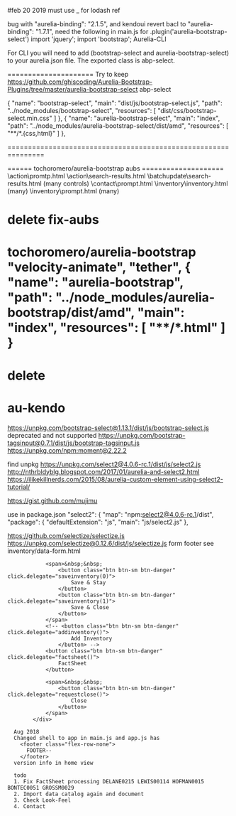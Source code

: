 #feb 20 2019
must use _ for lodash ref

bug with     "aurelia-binding": "2.1.5", and kendoui revert bacl to "aurelia-binding": "1.7.1",
need the following in main.js for   .plugin('aurelia-bootstrap-select')
import 'jquery';
import 'bootstrap';
Aurelia-CLI

For CLI you will need to add (bootstrap-select and aurelia-bootstrap-select) to your aurelia.json file. The exported class is abp-select.

===================== Try to keep
https://github.com/ghiscoding/Aurelia-Bootstrap-Plugins/tree/master/aurelia-bootstrap-select
abp-select
<abp-select collection.bind="allCampingStuff" selected-value.bind="camping" selected-item.bind="campingValue"></abp-select>
<!-- from his website -->
{
  "name": "bootstrap-select",
  "main": "dist/js/bootstrap-select.js",
  "path": "../node_modules/bootstrap-select",
  "resources": [
    "dist/css/bootstrap-select.min.css"
  ]
},
{
  "name": "aurelia-bootstrap-select",
  "main": "index",
  "path": "../node_modules/aurelia-bootstrap-select/dist/amd",
  "resources": [
    "**/*.{css,html}"
  ]
},
<!--  -->


===============================================================

====== tochoromero/aurelia-bootstrap aubs ====================
\action\promtp.html <!-- fix-aubs  -->
\action\search-results.html <!-- fix-aubs  -->
\batchupdate\search-results.html (many controls)  <!-- fix-aubs  -->
\contact\prompt.html <!-- fix-aubs  -->
\inventory\inventory.html (many) <!-- fix-aubs  -->
\inventory\prompt.html (many) <!-- fix-aubs  -->

delete fix-aubs  <!-- fix-aubs  -->
===================================================================================================
tochoromero/aurelia-bootstrap
"velocity-animate",
"tether",
{
  "name": "aurelia-bootstrap",
  "path": "../node_modules/aurelia-bootstrap/dist/amd",
  "main": "index",
  "resources": [
    "**/*.html"
  ]
}
<aubs-typeahead ref='InventoryLocation' data.bind="appService.codesInventoryLocation" value.bind="DescriptionLoc" debounce.bind="350"
									 placeholder="not avail -codesInventoryLocation" open-on-focus.bind="true" key="Description" results-limit.bind="12"
									 select-single-result.bind="true">
									</aubs-typeahead>
======
delete
===================================================================================================



# au-kendo
https://unpkg.com/bootstrap-select@1.13.1/dist/js/bootstrap-select.js
deprecated and not supported https://unpkg.com/bootstrap-tagsinput@0.7.1/dist/js/bootstrap-tagsinput.js
https://unpkg.com/npm:moment@2.22.2


find unpkg
https://unpkg.com/select2@4.0.6-rc.1/dist/js/select2.js
http://nthrbldyblg.blogspot.com/2017/01/aurelia-and-select2.html
https://ilikekillnerds.com/2015/08/aurelia-custom-element-using-select2-tutorial/


https://gist.github.com/mujimu


use in package.json
 "select2": {
      "map": "npm:select2@4.0.6-rc.1/dist",
      "package": {
        "defaultExtension": "js",
        "main": "js/select2.js"
      },


https://github.com/selectize/selectize.js
https://unpkg.com/selectize@0.12.6/dist/js/selectize.js
form footer
see inventory/data-form.html
	<div class="flex-column-none section-footer">
				<!-- ${footer} -->

				<span>&nbsp;&nbsp;
					<button class="btn btn-sm btn-danger" click.delegate="saveinventory(0)">
						Save & Stay
					</button>
					<button class="btn btn-sm btn-danger" click.delegate="saveinventory(1)">
						Save & Close
					</button>
				</span>
				<!-- <button class="btn btn-sm btn-danger" click.delegate="addinventory()">
						Add Inventory
					</button> -->
				<button class="btn btn-sm btn-danger" click.delegate="factsheet()">
					FactSheet
				</button>

				<span>&nbsp;&nbsp;
					<button class="btn btn-sm btn-danger" click.delegate="requestclose()">
						Close
					</button>
				</span>
			</div>

      Aug 2018
      Changed shell to app in main.js and app.js has 
        <footer class="flex-row-none">
          FOOTER--
        </footer>
      version info in home view

      todo
      1. Fix FactSheet processing DELANE0215 LEWIS00114 HOFMAN0015 BONTEC0051 GROSSM0029
      2. Import data catalog again and document
      3. Check Look-Feel
      4. Contact
 